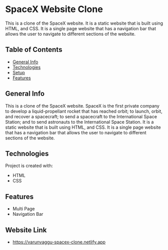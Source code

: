 # SpaceX Website Clone
This is a clone of the SpaceX website. It is a static website that is built using HTML, and CSS. It is a single page website that has a navigation bar that allows the user to navigate to different sections of the website. 

## Table of Contents
* [General Info](#general-info)
* [Technologies](#technologies)
* [Setup](#setup)
* [Features](#features)

## General Info
This is a clone of the SpaceX website. SpaceX is the first private company to develop a liquid-propellant rocket that has reached orbit; to launch, orbit, and recover a spacecraft; to send a spacecraft to the International Space Station; and to send astronauts to the International Space Station.
It is a static website that is built using HTML, and CSS. It is a single page website that has a navigation bar that allows the user to navigate to different sections of the website. 

## Technologies
Project is created with:
* HTML
* CSS

## Features
* Multi Page
* Navigation Bar

## Website Link
* https://varunvaggu-spacex-clone.netlify.app
